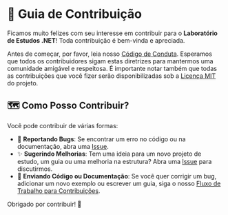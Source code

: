 # 🤝 Guia de Contribuição

Ficamos muito felizes com seu interesse em contribuir para o **Laboratório de Estudos .NET**! Toda contribuição é bem-vinda e apreciada.

Antes de começar, por favor, leia nosso [Código de Conduta](./CODE_OF_CONDUCT.md). Esperamos que todos os contribuidores sigam estas diretrizes para mantermos uma comunidade amigável e respeitosa. É importante notar também que todas as contribuições que você fizer serão disponibilizadas sob a [Licença MIT](../LICENSE) do projeto.

## 🗺️ Como Posso Contribuir?

Você pode contribuir de várias formas:

- 🐞 **Reportando Bugs**: Se encontrar um erro no código ou na documentação, abra uma [Issue](https://github.com/heviane/dotnet-lab/issues).
- ✨ **Sugerindo Melhorias**: Tem uma ideia para um novo projeto de estudo, um guia ou uma melhoria na estrutura? Abra uma [Issue](https://github.com/heviane/dotnet-lab/issues) para discutirmos.
- 🚀 **Enviando Código ou Documentação**: Se você quer corrigir um bug, adicionar um novo exemplo ou escrever um guia, siga o nosso [Fluxo de Trabalho para Contribuições](./Workflow-for-contributions.md).

Obrigado por contribuir! 💙
